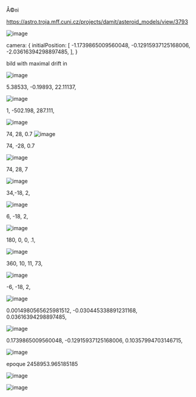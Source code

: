 Å©იi

https://astro.troja.mff.cuni.cz/projects/damit/asteroid_models/view/3793

 ![image](https://github.com/aibolem/spacekit/assets/102619282/a1a2a3a6-adf1-42ce-a0f4-7b8f19b53ffa)

 
 camera: {
    initialPosition: [
      -1.1739865009560048, -0.12915937125168006, -2.03616394298897485,
      ],
      }

bild with maximal drift in

![image](https://github.com/aibolem/spacekit/assets/102619282/9b297e6e-daa4-42c7-a5ea-a1b822147f6b)


 5.38533, -0.19893, 22.11137,

 ![image](https://github.com/aibolem/spacekit/assets/102619282/d65b78c2-6e5c-45a9-9064-62c4b741820d)


  1, -502.198, 287.111,

  ![image](https://github.com/aibolem/spacekit/assets/102619282/8c40fd78-ee8c-4770-ac0c-360be280a452)

  74, 28, 0.7
![image](https://github.com/aibolem/spacekit/assets/102619282/1bb5ed37-edda-4dde-9c80-72c818232b14)


  
74, -28, 0.7

![image](https://github.com/aibolem/spacekit/assets/102619282/a391f996-be68-4ce1-8356-55fc4fe6ca2d)


74, 28, 7

![image](https://github.com/aibolem/spacekit/assets/102619282/a547f2d0-bdd1-4f01-914d-b6759da9ec87)

34,-18, 2,

![image](https://github.com/aibolem/spacekit/assets/102619282/de7a62d1-30a0-479a-9644-4333582f6510)

6, -18, 2,

![image](https://github.com/aibolem/spacekit/assets/102619282/cb47105c-6010-4cfa-a0ea-31d8640e9b12)

 180, 0, 0, .1, 

![image](https://github.com/aibolem/spacekit/assets/102619282/5f2f6427-0909-4541-bc36-c2d418eff47c)

360, 10, 11, 73,

![image](https://github.com/aibolem/spacekit/assets/102619282/404e2678-dedd-4357-8c7a-4efb070143cc)


-6, -18, 2,

![image](https://github.com/aibolem/spacekit/assets/102619282/2445fed5-f416-43c4-9da6-6568ad6a5ae5)


0.0014980565625981512, -0.030445338891231168, 0.03616394298897485,

![image](https://github.com/aibolem/spacekit/assets/102619282/07eb35c6-ab4f-4ccd-b67c-95b30c58f5ef)


   0.1739865009560048, -0.12915937125168006, 0.10357994703146715,

   ![image](https://github.com/aibolem/spacekit/assets/102619282/02628db2-19aa-4571-bdfb-79def138c1f3)


   epoque  2458953.965185185


   ![image](https://github.com/aibolem/spacekit/assets/102619282/0e499916-448e-4fa2-8304-0e5e9400e0d4)




   ![image](https://github.com/aibolem/spacekit/assets/102619282/0088385e-7432-4da8-b24d-323d0ae3da27)



